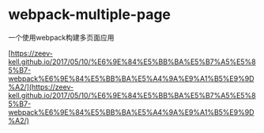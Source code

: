 # webpack-multiple-page

一个使用webpack构建多页面应用

[https://zeev-kell.github.io/2017/05/10/%E6%9E%84%E5%BB%BA%E5%B7%A5%E5%85%B7-webpack%E6%9E%84%E5%BB%BA%E5%A4%9A%E9%A1%B5%E9%9D%A2/](https://zeev-kell.github.io/2017/05/10/%E6%9E%84%E5%BB%BA%E5%B7%A5%E5%85%B7-webpack%E6%9E%84%E5%BB%BA%E5%A4%9A%E9%A1%B5%E9%9D%A2/)